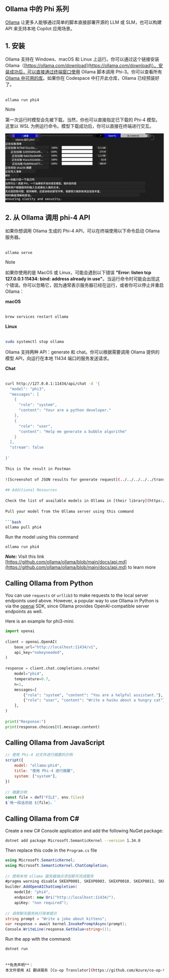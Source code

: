 <!--
CO_OP_TRANSLATOR_METADATA:
{
  "original_hash": "0b38834693bb497f96bf53f0d941f9a1",
  "translation_date": "2025-07-16T19:13:23+00:00",
  "source_file": "md/01.Introduction/02/04.Ollama.md",
  "language_code": "zh"
}
-->
## Ollama 中的 Phi 系列

[Ollama](https://ollama.com) 让更多人能够通过简单的脚本直接部署开源的 LLM 或 SLM，也可以构建 API 来支持本地 Copilot 应用场景。

## **1. 安装**

Ollama 支持在 Windows、macOS 和 Linux 上运行。你可以通过这个链接安装 Ollama（[https://ollama.com/download](https://ollama.com/download)）。安装成功后，可以直接通过终端窗口使用 Ollama 脚本调用 Phi-3。你可以查看所有 [Ollama 中可用的库](https://ollama.com/library)。如果你在 Codespace 中打开此仓库，Ollama 已经预装好了。

```bash

ollama run phi4

```

> [!NOTE]
> 第一次运行时模型会先被下载。当然，你也可以直接指定已下载的 Phi-4 模型。这里以 WSL 为例运行命令。模型下载成功后，你可以直接在终端进行交互。

![run](../../../../../translated_images/ollama_run.e9755172b162b381359f8dc8ad0eb1499e13266d833afaf29c47e928d6d7abc5.zh.png)

## **2. 从 Ollama 调用 phi-4 API**

如果你想调用 Ollama 生成的 Phi-4 API，可以在终端使用以下命令启动 Ollama 服务器。

```bash

ollama serve

```

> [!NOTE]
> 如果你使用的是 MacOS 或 Linux，可能会遇到以下错误 **"Error: listen tcp 127.0.0.1:11434: bind: address already in use"**。当运行命令时可能会出现这个错误。你可以忽略它，因为通常表示服务器已经在运行，或者你可以停止并重启 Ollama：

**macOS**

```bash

brew services restart ollama

```

**Linux**

```bash

sudo systemctl stop ollama

```

Ollama 支持两种 API：generate 和 chat。你可以根据需要调用 Ollama 提供的模型 API，向运行在本地 11434 端口的服务发送请求。

**Chat**

```bash

curl http://127.0.0.1:11434/api/chat -d '{
  "model": "phi3",
  "messages": [
    {
      "role": "system",
      "content": "Your are a python developer."
    },
    {
      "role": "user",
      "content": "Help me generate a bubble algorithm"
    }
  ],
  "stream": false
  
}'

This is the result in Postman

![Screenshot of JSON results for generate request](../../../../../translated_images/ollama_gen.bda5d4e715366cc9c1cae2956e30bfd55b07b22ca782ef69e680100a9a1fd563.zh.png)

## Additional Resources

Check the list of available models in Ollama in [their library](https://ollama.com/library).

Pull your model from the Ollama server using this command

```bash
ollama pull phi4
```

Run the model using this command

```bash
ollama run phi4
```

***Note:*** Visit this link [https://github.com/ollama/ollama/blob/main/docs/api.md](https://github.com/ollama/ollama/blob/main/docs/api.md) to learn more

## Calling Ollama from Python

You can use `requests` or `urllib3` to make requests to the local server endpoints used above. However, a popular way to use Ollama in Python is via the [openai](https://pypi.org/project/openai/) SDK, since Ollama provides OpenAI-compatible server endpoints as well.

Here is an example for phi3-mini:

```python
import openai

client = openai.OpenAI(
    base_url="http://localhost:11434/v1",
    api_key="nokeyneeded",
)

response = client.chat.completions.create(
    model="phi4",
    temperature=0.7,
    n=1,
    messages=[
        {"role": "system", "content": "You are a helpful assistant."},
        {"role": "user", "content": "Write a haiku about a hungry cat"},
    ],
)

print("Response:")
print(response.choices[0].message.content)
```

## Calling Ollama from JavaScript 

```javascript
// 使用 Phi-4 对文件进行摘要的示例
script({
    model: "ollama:phi4",
    title: "使用 Phi-4 进行摘要",
    system: ["system"],
})

// 摘要示例
const file = def("FILE", env.files)
$`用一段话总结 ${file}。`
```

## Calling Ollama from C#

Create a new C# Console application and add the following NuGet package:

```bash
dotnet add package Microsoft.SemanticKernel --version 1.34.0
```

Then replace this code in the `Program.cs` file

```csharp
using Microsoft.SemanticKernel;
using Microsoft.SemanticKernel.ChatCompletion;

// 使用本地 ollama 服务器端点添加聊天完成服务
#pragma warning disable SKEXP0001, SKEXP0003, SKEXP0010, SKEXP0011, SKEXP0050, SKEXP0052
builder.AddOpenAIChatCompletion(
    modelId: "phi4",
    endpoint: new Uri("http://localhost:11434/"),
    apiKey: "non required");

// 调用聊天服务执行简单提示
string prompt = "Write a joke about kittens";
var response = await kernel.InvokePromptAsync(prompt);
Console.WriteLine(response.GetValue<string>());
```

Run the app with the command:

```bash
dotnet run


**免责声明**：  
本文件使用 AI 翻译服务 [Co-op Translator](https://github.com/Azure/co-op-translator) 进行翻译。虽然我们力求准确，但请注意自动翻译可能包含错误或不准确之处。原始文件的母语版本应被视为权威来源。对于重要信息，建议使用专业人工翻译。对于因使用本翻译而产生的任何误解或误释，我们概不负责。